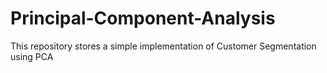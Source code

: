 # Principal-Component-Analysis
This repository stores a simple implementation of Customer Segmentation using PCA
